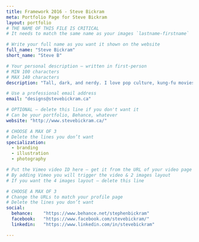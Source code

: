 ```yaml
---
title: Framework 2016 - Steve Bickram
meta: Portfolio Page for Steve Bickram
layout: portfolio
# THE NAME OF THIS FILE IS CRITICAL
# It needs to match the same name as your images `lastname-firstname`

# Write your full name as you want it shown on the website
full_name: "Steve Bickram"
short_name: "Steve B"

# Your personal description — written in first-person
# MIN 100 characters
# MAX 140 characters
description: "Tall, dark, and nerdy. I love pop culture, kung-fu movies, tacos, and long windy walks on the beach."

# Use a professional email address
email: "designs@stevebickram.ca"

# OPTIONAL — delete this line if you don't want it
# Can be your portfolio, Behance, whatever
website: "http://www.stevebickram.ca/"

# CHOOSE A MAX OF 3
# Delete the lines you don’t want
specialization:
  - branding
  - illustration
  - photography

# Put the Vimeo video ID here — get it from the URL of your video page
# By adding Vimeo you will trigger the video & 2 images layout
# If you want the 4 images layout — delete this line

# CHOOSE A MAX OF 3
# Change the URLs to match your profile page
# Delete the lines you don’t want
social:
  behance:    "https://www.behance.net/stephenbickram"
  facebook:   "https://www.facebook.com/stevebickram/"
  linkedin:   "https://www.linkedin.com/in/stevebickram"

---
```

